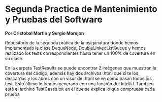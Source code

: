 # Segunda Practica de Mantenimiento y Pruebas del Software
**Por Cristobal Martin y Sergio Morejon**

Repositorio de la segunda prática de la asiganatura donde hemos implementado la clase DequeNode, DoubleLinkedListQueue y hemos realizado los tests correspondientes hasta tener un 100% de covertura en su clase. 

En la carpeta TestResults se puede encontrar 2 imágenes que muestran la covertura del código, además hay dos archivos .html que si te los descargas y los abres con un visor de .html se ve como pasan todos los test. Esto último lo hemos generado con una función del IntelliJ. También está el archivo TestCases.txt en el que se explica lo que comprueba cada prueba

